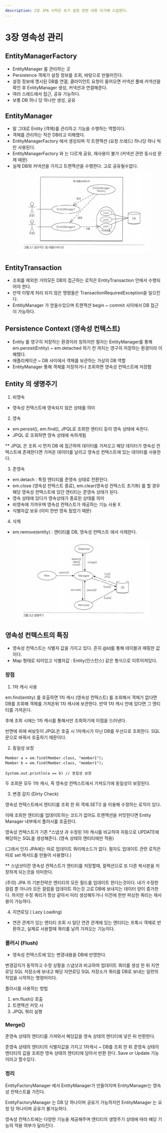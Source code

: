 ```yaml
---
description: 2장 JPA 시작은 초기 설정 관련 내용 이기에 스킵한다.
---
```


# 3장 영속성 관리

## EntityManagerFactory

* EntityManager 를 관리하는 곳
* Persistence 객체가 설정 정보를 조회, 바탕으로 만들어진다.
* 설정 정보에 명시된 DB를 연결, 클라이언트 요청이 들어오면 커넥션 풀에 커넥션을 확인 후 EntityManager 생성, 커넥션과 연결해준다.
* 여러 스레드에서 접근, 공유 가능하다.
* 보통 DB 하나 당 하나만 생성, 공유&#x20;

## &#x20;EntityManager

* 말 그대로 Entity (객체)를 관리하고 기능을 수행하는 역할이다.
* 객체를 관리하는 작은 DB라고 이해했다.
* EntityManagerFactory 에서 생성되며 각 트랜잭션 (요청  쓰레드) 하나당 하나 씩만 사용된다.
* EntityManagerFactory 와 는 다르게 공유, 재사용이 불가     (커넥션 관련 동시성 문제 때문)
* 실제 DB와 커넥션을 가지고 트랜잭션을 수행한다. 고로 공유될수없다.

<figure><img src="../.gitbook/assets/image (1) (1) (1).png" alt=""><figcaption></figcaption></figure>

## EntityTransaction

* 조회를 제외한 거의모든 DB의 접근하는 로직은 EntityTransaction 안에서 수행되어야 한다.
* 만약 이렇게 처리 되지 않은 명령들은 TransactionRequiredException을 일으킨다.
* EntitiyManager 가 얻을수있으며 트랜잭션 begin \~ commit 사이에서 DB 접근이 가능하다.

## Persistence Context (영속성 컨텍스트)

* Entity 를 영구히 저장하는 환경이라 칭하지만 필자는 EntityManager를 통해                      em.persist(Entity) \~ em.detached 하기 전 까지는 영구히 저장하는 환경이라 이해했다.
* 애플리케이션 \~ DB 사이에서 객체를 보관하는 가상의 DB 역할
* EntityManager 통해 객체를 저장하거나 조회하면 영속성 컨텍스트에 저장함



## Entity 의 생명주기

1. 비영속

* 영속성 컨텍스트에 영속되지 않은 상태를 의미

2. 영속

* em.persist(), em.find(), JPQL로 조회한 엔티티 등이 영속 상태에 속한다.
* JPQL 로 조회하면 영속 상태에 속하게됨

\*\* JPQL 은 조회 시 먼저 DB 에 접근하여 데이터를 가져오고 해당 데이터가 영속성 컨텍스트에 존재한다면 가져온 데이터를 날리고 영속성 컨텍스트에 있는 데이터를 사용한다.

3. 준영속

* em.detach : 특정 엔티티를 준영속 상태로 전환한다.
* em.close (영속성 컨텍스트 종료), em.clear(영속성 컨텍스트 초기화) 를 할 경우 해당 영속성 컨텍스트에 있던 엔티티는 준영속 상태가 된다.
* 영속 상태에 있다가 영속상태가 종료된 상태를 의미
* 비영속에 가까우며 영속성 컨텍스트가 제공하는 기능 사용 X&#x20;
* 식별자값 보유 (이미 한번 영속 됬었기 때문)

4. 삭제

* em.remove(entity) :  엔티티를 DB, 영속성 컨텍스트 에서 삭제한다.

<figure><img src="../.gitbook/assets/image (1) (1).png" alt=""><figcaption></figcaption></figure>

## 영속성 컨텍스트의 특징



* 영속성 컨텍스트는 식별자 값을 가지고 있다. 흔히 @Id를 통해 테이블과 매핑한 값이다.
* Map 형태로 되어있고 식별자값 : Entity(인스턴스) 같은 형식으로 이루어져있다.

### 장점

1. 1차 캐시 사용

em.find(entity) 를 호출하면 1차 캐시 (영속성 컨텍스트) 를 조회해서 객체가 없다면 DB를 조회해 객체를 가져온뒤 1차 캐시에 보관한다. 만약 1차 캐시 안에 있다면 그 엔티티를 가져온다.

후에 조회 시에는 1차 캐시를 통해서만 조회하기에 이점을 드러낸다.

반면에 위에 써놨듯이 JPQL은 호출 시 1차캐시가 아닌 DB를 우선으로 조회한다. SQL 문으로 바꿔서 호출하기 때문이다.

2. 동일성 보장

```
Member a = em.find(Member.class, "member1");
Member b = em.find(Member.class, "member1");

System.out.println(a == b) // 동일성 보장
```

두 조회문 모두 1차 캐시, 즉 영속성 컨텍스트에서 가져오기에 동일성이 보장된다.



3. 변경 감지 (Dirty Check)

영속성 컨텍스트에서 엔티티를 조회 한 뒤 객체.SET() 을 이용해 수정하는 로직이 있다.&#x20;

이때 조회한 엔티티를 업데이트하는 코드가 없어도 트랜잭션을  커밋한다면  Entity Manager  내부에서 플러시를 호출한다.&#x20;

영속성  컨텍스트가 기존 \*스냅샷 과 수정된 1차 캐시를 비교하여 자동으로 UPDATE에 해당하는 SQL을 생성해준다. (영속 상태의 엔티티에만 적용)

(그래서 인지 JPA에는 따로 업데이트 쿼리메소드가 없다. 필자도 업데이트 관련 로직은 따로 set 메서드를 만들어 사용했다.)

\*\* 스냅샷이란 영속성 컨텍스트가 엔티티를 저장할때, 컬렉션으로 또 다른 복사본을 저장하게 되는것을 의미한다.

(주의) JPA 의 기본전략은 엔티티의 모든 필드를 업데이트 한다는것이다. 내가 수정한 컬럼 뿐 아니라 모든 컬럼을 업데이트 하는것 고로 DB에 보내지는 데이터 양이 증가한다. 하지만 수정 쿼리가 항상 같아서 미리 생성해두거나 이전에 한번 파싱한 쿼리는 재사용이 가능하다.

4. 지연로딩 ( Lazy Loading)

* 연관 관계가 있는 엔티티 조회 시 일단 연관 관계에 있는 엔티티는 프록시 객체로 반환하고, 실제로 사용할때 쿼리를 날려 가져오는 기능이다.

### 플러시 (Flush)

* 영속성 컨텍스트에 있는 변경내용을 DB에 반영한다.

변경감지가 동작하고 수정 상황을 스냅샷과 비교하여 업데이트 쿼리를 생성 한 뒤 지연로딩 SQL 저장소에 보내고 해당 지연로딩 SQL 저장소가 쿼리를 DB로 보내는 일련의 작업을 시작하는 명령어이다.

플러시를 사용하는 방법

1. em.flush() 호출
2. 트랜잭션 커밋 시
3. JPQL 쿼리 실행&#x20;



### Merge()

준영속 상태의 엔티티를 가져와서 해당값을  영속 상태의 엔티티에 넣은 뒤 반환한다.

준영속 상태의 엔티티의 식별자값을 가지고 1차캐시 \~ DB를 조회 한 뒤   준영속 상태의 엔티티의 값을 조회한 영속 상태의 엔티티에 담아서 반환 한다. Save or Update 기능이라고 할수있다.



### 정리

EntityFactoryManager 에서 EntityManager가 만들어지며 EntityManager는 영속성 컨텍스트를 가진다.

EntityFactoryManager 는 DB 당 하나이며 공유가 가능하지만 EntityManager 는 요청 당 하나이며 공유가 불가능하다.

영속성 컨텍스트에는 다양한 기능을 제공해주며 엔티티의 생명주기 상태에 따라 해당 기능의 적용 여부가 달라진다.&#x20;





